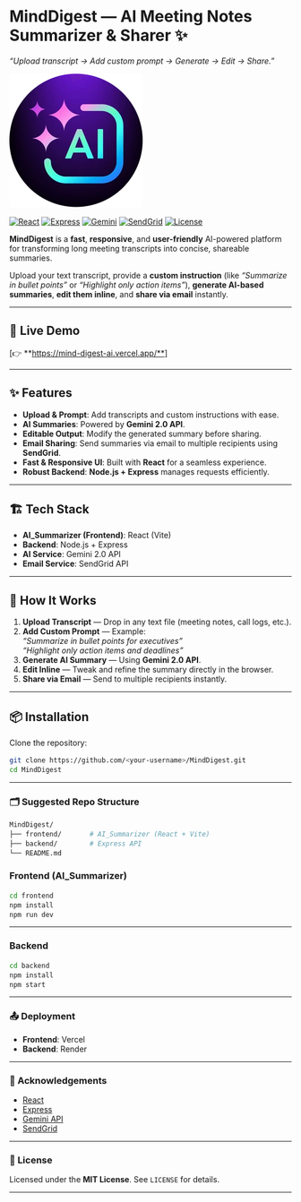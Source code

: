 # MindDigest — AI Meeting Notes Summarizer & Sharer ✨  
_“Upload transcript → Add custom prompt → Generate → Edit → Share.”_

![Logo](./AI_Summarizer/public/logo.png)

[![React](https://img.shields.io/badge/Frontend-React-61DAFB)](https://react.dev/)
[![Express](https://img.shields.io/badge/Backend-Express-000000)](https://expressjs.com/)
[![Gemini](https://img.shields.io/badge/AI-Gemini%202.0-4285F4)](https://ai.google.dev/gemini-api)
[![SendGrid](https://img.shields.io/badge/Email-SendGrid-1A82E2)](https://docs.sendgrid.com/)
[![License](https://img.shields.io/badge/License-MIT-green)](#license)

**MindDigest** is a **fast**, **responsive**, and **user-friendly** AI-powered platform for transforming long meeting transcripts into concise, shareable summaries.  

Upload your text transcript, provide a **custom instruction** (like _“Summarize in bullet points”_ or _“Highlight only action items”_), **generate AI-based summaries**, **edit them inline**, and **share via email** instantly.

---

## 🔗 Live Demo

[👉 **https://mind-digest-ai.vercel.app/**]

---

## ✨ Features

- **Upload & Prompt**: Add transcripts and custom instructions with ease.  
- **AI Summaries**: Powered by **Gemini 2.0 API**.  
- **Editable Output**: Modify the generated summary before sharing.  
- **Email Sharing**: Send summaries via email to multiple recipients using **SendGrid**.  
- **Fast & Responsive UI**: Built with **React** for a seamless experience.  
- **Robust Backend**: **Node.js + Express** manages requests efficiently.  

---

## 🏗️ Tech Stack

- **AI_Summarizer (Frontend)**: React (Vite)  
- **Backend**: Node.js + Express  
- **AI Service**: Gemini 2.0 API  
- **Email Service**: SendGrid API  

---

## 🚀 How It Works

1. **Upload Transcript** — Drop in any text file (meeting notes, call logs, etc.).  
2. **Add Custom Prompt** — Example:  
   _“Summarize in bullet points for executives”_  
   _“Highlight only action items and deadlines”_  
3. **Generate AI Summary** — Using **Gemini 2.0 API**.  
4. **Edit Inline** — Tweak and refine the summary directly in the browser.  
5. **Share via Email** — Send to multiple recipients instantly.  

---

## 📦 Installation

Clone the repository:

```bash
git clone https://github.com/<your-username>/MindDigest.git
cd MindDigest
```

---

### 🗂️ Suggested Repo Structure

```bash
MindDigest/
├── frontend/       # AI_Summarizer (React + Vite)
├── backend/        # Express API
└── README.md
```

### **Frontend (AI_Summarizer)**

```bash
cd frontend
npm install
npm run dev
```

---

### **Backend**

```bash
cd backend
npm install
npm start
```

---

### 📤 Deployment

- **Frontend**: Vercel  
- **Backend**: Render  

---

### 🙌 Acknowledgements

- [React](https://react.dev/)  
- [Express](https://expressjs.com/)  
- [Gemini API](https://ai.google.dev/gemini-api)  
- [SendGrid](https://docs.sendgrid.com/)  

---

### 📝 License

Licensed under the **MIT License**. See `LICENSE` for details.

---
